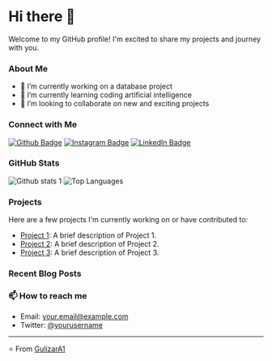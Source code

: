 # Hi there 👋

Welcome to my GitHub profile! I'm excited to share my projects and journey with you.

### About Me
- 🔭 I’m currently working on a database project
- 🌱 I’m currently learning coding artificial intelligence
- 👯 I’m looking to collaborate on new and exciting projects

### Connect with Me
[![Github Badge](https://img.shields.io/badge/-Github-181717?style=flat-square&logo=Github&logoColor=white&link=https://github.com/GulizarA1)](https://github.com/GulizarA1) 
[![Instagram Badge](https://img.shields.io/badge/-Instagram-E4405F?style=flat-square&logo=instagram&logoColor=white&link=https://instagram.com/yourusername)](https://instagram.com/yourusername) 
[![LinkedIn Badge](https://img.shields.io/badge/-LinkedIn-0077B5?style=flat-square&logo=linkedin&logoColor=white&link=https://linkedin.com/in/yourusername)](https://linkedin.com/in/yourusername)

### GitHub Stats
![Github stats 1](https://github-readme-stats.vercel.app/api?username=GulizarA1&show_icons=true&theme=highcontrast) 
![Top Languages](https://github-readme-stats.vercel.app/api/top-langs/?username=GulizarA1&layout=compact&theme=highcontrast)

### Projects
Here are a few projects I'm currently working on or have contributed to:

- [Project 1](https://github.com/GulizarA1/project1): A brief description of Project 1.
- [Project 2](https://github.com/GulizarA1/project2): A brief description of Project 2.
- [Project 3](https://github.com/GulizarA1/project3): A brief description of Project 3.

### Recent Blog Posts
<!-- BLOG-POST-LIST:START -->
<!-- BLOG-POST-LIST:END -->

### 📫 How to reach me
- Email: your.email@example.com
- Twitter: [@yourusername](https://twitter.com/yourusername)

---

⭐️ From [GulizarA1](https://github.com/GulizarA1)
